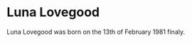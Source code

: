 <!DOCTYPE html>
<html>
<body>
<h1>Luna Lovegood</h1>
Luna Lovegood was born on the 13th of February 1981 finaly.
</body>
</html>
